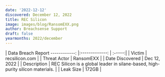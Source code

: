 ```yaml
---
date: '2022-12-12'
discovered: December 12, 2022
title: REC Silicon
image: images/blog/RansomEXX.png
author: Breachsense Support
draft: false
yearmonths: 2022/december
---
```



| Data Breach Report
------------:     |:-------------:    | :-----:|
| Victim      | recsilicon.com      | 
| Threat Actor      | RansomEXX      | 
| Date Discovered      | Dec 12, 2022      | 
| Description      | REC Silicon is a global leader in silane-based, high-purity silicon materials.      | 
| Leak Size      | 172GB      | 

